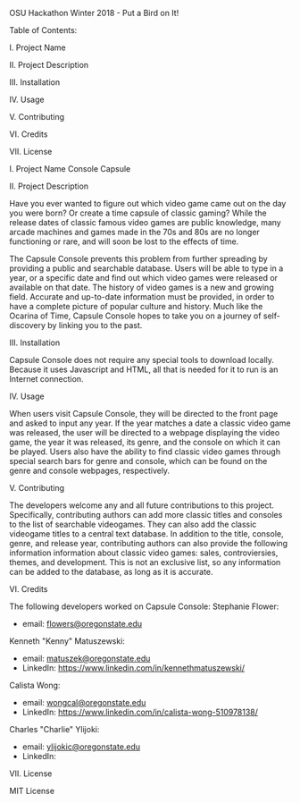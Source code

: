 OSU Hackathon Winter 2018 - Put a Bird on It! 

Table of Contents:

I. Project Name

II. Project Description

III. Installation

IV. Usage

V. Contributing

VI. Credits

VII. License

I. Project Name
Console Capsule 

II. Project Description

Have you ever wanted to figure out which video game came out on the day you were born? Or create a time capsule of classic gaming? While the release dates of classic famous video games are public knowledge, many arcade machines and games made in the 70s and 80s are no longer functioning or rare, and will soon be lost to the effects of time. 

The Capsule Console prevents this problem from further spreading by providing a public and searchable database. Users will be able to type in a year, or a specific date and find out which video games were released or available on that date. The history of video games is a new and growing field. Accurate and up-to-date information must be provided, in order to have a complete picture of popular culture and history. Much like the Ocarina of Time, Capsule Console hopes to take you on a journey of self-discovery by linking you to the past.
 
III. Installation

Capsule Console does not require any special tools to download locally. Because it uses Javascript and HTML, all that is needed for it to run is an Internet connection. 

IV. Usage

When users visit Capsule Console, they will be directed to the front page and asked to input any year. If the year matches a date a classic video game was released, the user will be directed to a webpage displaying the video game, the year it was released, its genre, and the console on which it can be played. Users also have the ability to find classic video games through special search bars for genre and console, which can be found on the genre and console webpages, respectively. 

V. Contributing

The developers welcome any and all future contributions to this project. Specifically, contributing authors can add more classic titles and consoles to the list of searchable videogames. They can also add the classic videogame titles to a central text database. In addition to the title, console, genre, and release year, contributing authors can also provide the following information information about classic video games: sales, controviersies, themes, and development. This is not an exclusive list, so any information can be added to the database, as long as it is accurate.

VI. Credits

The following developers worked on Capsule Console:
Stephanie Flower: 
- email: flowers@oregonstate.edu

Kenneth "Kenny" Matuszewski: 
- email: matuszek@oregonstate.edu
- LinkedIn: https://www.linkedin.com/in/kennethmatuszewski/

Calista Wong: 
- email: wongcal@oregonstate.edu
- LinkedIn: https://www.linkedin.com/in/calista-wong-510978138/

Charles "Charlie" Ylijoki:
- email: ylijokic@oregonstate.edu
- LinkedIn: 

VII. License

MIT License
